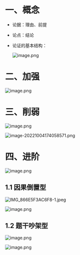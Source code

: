 # 一、概念

- 论据：理由、前提

- 论点：结论

- 论证的基本结构：

  ![image.png](https://p9-juejin.byteimg.com/tos-cn-i-k3u1fbpfcp/8c3d61e99c1d4442ba1377866edb62cd~tplv-k3u1fbpfcp-watermark.image?)



# 二、加强

![image.png](https://p3-juejin.byteimg.com/tos-cn-i-k3u1fbpfcp/e182e443ce8d40a1a523256dd0f8d8e3~tplv-k3u1fbpfcp-watermark.image?)



# 三、削弱

![image.png](https://p1-juejin.byteimg.com/tos-cn-i-k3u1fbpfcp/e878f99762fc4c2aa6263d20a17b469d~tplv-k3u1fbpfcp-watermark.image?)


![image-20221004174058571.png](https://p6-juejin.byteimg.com/tos-cn-i-k3u1fbpfcp/8752216251374d90be2f23bdf27884a4~tplv-k3u1fbpfcp-watermark.image?)

# 四、进阶



![image.png](https://p1-juejin.byteimg.com/tos-cn-i-k3u1fbpfcp/7c55df03ee21493a9242cf5fcf054415~tplv-k3u1fbpfcp-watermark.image?)




## 1.1 因果倒置型


![IMG_866E5F3AC6F8-1.jpeg](https://p1-juejin.byteimg.com/tos-cn-i-k3u1fbpfcp/228a11f298ed41bf982835bfb8bb300f~tplv-k3u1fbpfcp-watermark.image?)

![image.png](https://p1-juejin.byteimg.com/tos-cn-i-k3u1fbpfcp/c7a93df6ad5141bfb4a62b17823a0a86~tplv-k3u1fbpfcp-watermark.image?)



## 1.2 题干吵架型

![image.png](https://p9-juejin.byteimg.com/tos-cn-i-k3u1fbpfcp/55dc8bc432924a2499b8121337a84cd9~tplv-k3u1fbpfcp-watermark.image?)

![image.png](https://p1-juejin.byteimg.com/tos-cn-i-k3u1fbpfcp/a2ea71e88a054487b9709c6d6ff79675~tplv-k3u1fbpfcp-watermark.image?)